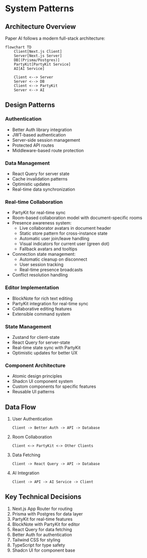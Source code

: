 # System Patterns

## Architecture Overview

Paper AI follows a modern full-stack architecture:

```mermaid
flowchart TD
    Client[Next.js Client]
    Server[Next.js Server]
    DB[(Prisma/Postgres)]
    PartyKit[PartyKit Service]
    AI[AI Service]

    Client <--> Server
    Server <--> DB
    Client <--> PartyKit
    Server <--> AI
```

## Design Patterns

### Authentication

- Better Auth library integration
- JWT-based authentication
- Server-side session management
- Protected API routes
- Middleware-based route protection

### Data Management

- React Query for server state
- Cache invalidation patterns
- Optimistic updates
- Real-time data synchronization

### Real-time Collaboration

- PartyKit for real-time sync
- Room-based collaboration model with document-specific rooms
- Presence awareness system:
  - Live collaborator avatars in document header
  - Static store pattern for cross-instance state
  - Automatic user join/leave handling
  - Visual indicators for current user (green dot)
  - Fallback avatars and tooltips
- Connection state management:
  - Automatic cleanup on disconnect
  - User session tracking
  - Real-time presence broadcasts
- Conflict resolution handling

### Editor Implementation

- BlockNote for rich text editing
- PartyKit integration for real-time sync
- Collaborative editing features
- Extensible command system

### State Management

- Zustand for client-state
- React Query for server-state
- Real-time state sync with PartyKit
- Optimistic updates for better UX

### Component Architecture

- Atomic design principles
- Shadcn UI component system
- Custom components for specific features
- Reusable UI patterns

## Data Flow

1. User Authentication

   ```
   Client -> Better Auth -> API -> Database
   ```

2. Room Collaboration

   ```
   Client <-> PartyKit <-> Other Clients
   ```

3. Data Fetching

   ```
   Client -> React Query -> API -> Database
   ```

4. AI Integration
   ```
   Client -> API -> AI Service -> Client
   ```

## Key Technical Decisions

1. Next.js App Router for routing
2. Prisma with Postgres for data layer
3. PartyKit for real-time features
4. BlockNote with PartyKit for editor
5. React Query for data fetching
6. Better Auth for authentication
7. Tailwind CSS for styling
8. TypeScript for type safety
9. Shadcn UI for component base
